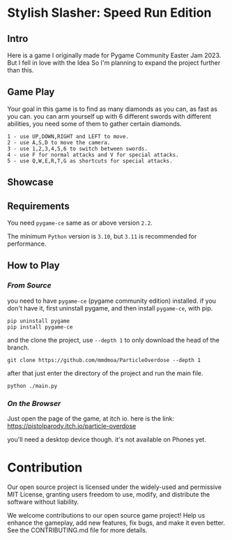 # Stylish Slasher: Speed Run Edition

## Intro
Here is a game I originally made for Pygame Community Easter Jam 2023. But I fell in love with the Idea
So I'm planning to expand the project further than this.

## Game Play

Your goal in this game is to find as many diamonds as you can, as fast as you can.
you can arm yourself up with 6 different swords with different abilities,
you need some of them to gather certain diamonds.

```
1 - use UP,DOWN,RIGHT and LEFT to move.
2 - use A,S,D to move the camera.
3 - use 1,2,3,4,5,6 to switch between swords.
4 - use F for normal attacks and V for special attacks.
5 - use Q,W,E,R,T,G as shortcuts for special attacks.
```

## Showcase


## Requirements

You need `pygame-ce` same as or above version `2.2`.

The minimum `Python` version is `3.10`, but `3.11` is recommended for performance.

## How to Play

### *From Source*

you need to have `pygame-ce` (pygame community edition) installed.
if you don't have it, first uninstall pygame, and then install `pygame-ce`, with pip.

```commandline
pip uninstall pygame
pip install pygame-ce
```

and the clone the project, use `--depth 1` to only download the head of the branch.

```commandline
git clone https://github.com/mmdmoa/ParticleOverdose --depth 1
```

after that just enter the directory of the project and run the main file.

```commandline
python ./main.py
```

### *On the Browser*

Just open the page of the game, at itch io.
here is the link:
https://pistolparody.itch.io/particle-overdose

you'll need a desktop device though. it's not available
on Phones yet.


# Contribution

Our open source project is licensed under the widely-used and permissive MIT License, 
granting users freedom to use, modify, and distribute the software without liability.

We welcome contributions to our open source game project! Help us enhance the gameplay,
add new features, fix bugs, and make it even better.
See the CONTRIBUTING.md file for more details.
